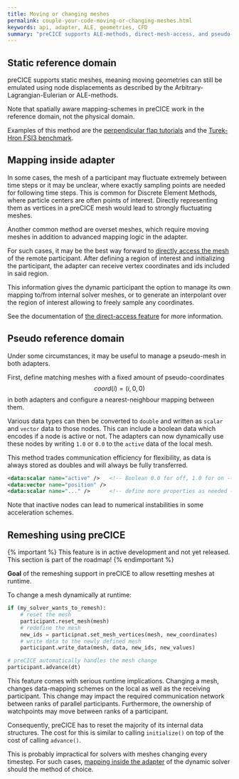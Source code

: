 ```yaml
---
title: Moving or changing meshes
permalink: couple-your-code-moving-or-changing-meshes.html
keywords: api, adapter, ALE, geometries, CFD
summary: "preCICE supports ALE-methods, direct-mesh-access, and pseudo-meshes to handle most scenarios of moving or changing meshes. A remeshing API is on the roadmap and being actively developped."
---
```


## Static reference domain

preCICE supports static meshes, meaning moving geometries can still be emulated using node displacements as described by the Arbitrary-Lagrangian-Eulerian or ALE-methods.

Note that spatially aware mapping-schemes in preCICE work in the reference domain, not the physical domain.

Examples of this method are the [perpendicular flap tutorials](tutorials-perpendicular-flap) and the [Turek-Hron FSI3 benchmark](tutorials-turek-hron-fsi3).

## Mapping inside adapter

In some cases, the mesh of a participant may fluctuate extremely between time steps or it may be unclear, where exactly sampling points are needed for following time steps.
This is common for Discrete Element Methods, where particle centers are often points of interest.
Directly representing them as vertices in a preCICE mesh would lead to strongly fluctuating meshes.

Another common method are overset meshes, which require moving meshes in addition to advanced mapping logic in the adapter.

For such cases, it may be the best way forward to [directly access the mesh](couple-your-code-direct-access) of the remote participant.
After defining a region of interest and initializing the participant, the adapter can receive vertex coordinates and ids included in said region.

This information gives the dynamic participant the option to manage its own mapping to/from internal solver meshes, or to generate an interpolant over the region of interest allowing to freely sample any coordinates.

See the documentation of [the direct-access feature](couple-your-code-direct-access) for more information.

## Pseudo reference domain

Under some circumstances, it may be useful to manage a pseudo-mesh in both adapters.

First, define matching meshes with a fixed amount of pseudo-coordinates $$ coord(i) = (i, 0, 0) $$ in both adapters and configure a nearest-neighbour mapping between them.

Various data types can then be converted to `double` and written as `scalar` and `vector` data to those nodes.
This can include a boolean data which encodes if a node is active or not.
The adapters can now dynamically use these nodes by writing `1.0` or `0.0` to the `active` data of the local mesh.

This method trades communication efficiency for flexibility, as data is always stored as doubles and will always be fully transferred.

```xml
<data:scalar name="active" />   <!-- Boolean 0.0 for off, 1.0 for on -->
<data:vector name="position" />
<data:scalar name="..." />      <!-- define more properties as needed -->
```

Note that inactive nodes can lead to numerical instabilities in some acceleration schemes.

## Remeshing using preCICE

{% important %}
This feature is in active development and not yet released. This section is part of the roadmap!
{% endimportant %}

**Goal** of the remeshing support in preCICE to allow resetting meshes at runtime.

To change a mesh dynamically at runtime:

```python
if (my_solver_wants_to_remesh):
    # reset the mesh
    participant.reset_mesh(mesh)
    # redefine the mesh
    new_ids = participnat.set_mesh_vertices(mesh, new_coordinates)
    # write data to the newly defined mesh
    participant.write_data(mesh, data, new_ids, new_values)

# preCICE automatically handles the mesh change
participant.advance(dt)
```

This feature comes with serious runtime implications.
Changing a mesh, changes data-mapping schemes on the local as well as the receiving participant.
This change may impact the required communication network between ranks of parallel participants.
Furthermore, the ownership of watchpoints may move between ranks of a participant.

Consequently, preCICE has to reset the majority of its internal data structures.
The cost for this is similar to calling `initialize()` on top of the cost of calling `advance()`.

This is probably impractical for solvers with meshes changing every timestep.
For such cases, [mapping inside the adapter](#mapping-inside-adapter) of the dynamic solver should the method of choice.
